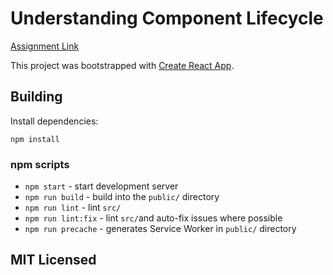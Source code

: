 # Understanding Component Lifecycle

[Assignment Link](https://docs.google.com/document/d/11yl7rGyB1pBtemXZMv-DX6RP6Lq9PHAbWFJL6IxRr18/edit)

This project was bootstrapped with [Create React App](https://github.com/facebook/create-react-app).

## Building

Install dependencies:

```
npm install
```

### npm scripts

- `npm start` - start development server
- `npm run build` - build into the `public/` directory
- `npm run lint` - lint `src/`
- `npm run lint:fix` - lint `src/`and auto-fix issues where possible
- `npm run precache` - generates Service Worker in `public/` directory

## MIT Licensed
